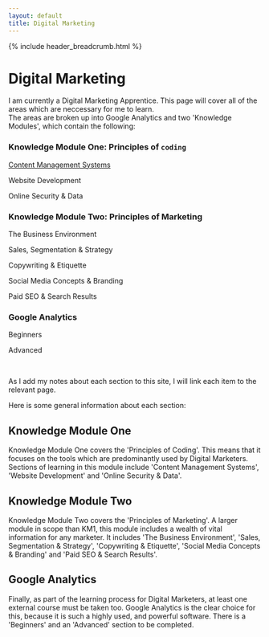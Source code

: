 ```yaml
---
layout: default
title: Digital Marketing
---
```

{% include header_breadcrumb.html %}
<br>
# Digital Marketing

<p>I am currently a Digital Marketing Apprentice. This page will cover all of the areas which are neccessary for me to learn.<br />
  The areas are broken up into Google Analytics and two 'Knowledge Modules', which contain the following:</p>

<div class="row">
<div class="4u 12u$(small)">
<h3><strong>Knowledge Module One: Principles of <code>coding</code></strong></h3>
<a href="km1/cms"><p>Content Management Systems</p></a>
<p>Website Development</p>
<p>Online Security & Data</p>
</div>
<div class="4u 12u$(small)">
<strong><h3>Knowledge Module Two: Principles of Marketing</h3></strong>
<p>The Business Environment</p>
<p>Sales, Segmentation & Strategy</p>
<p>Copywriting & Etiquette</p>
<p>Social Media Concepts & Branding</p>
<p>Paid SEO & Search Results</p>
</div>
<div class="4u 12u$(small)">
<strong><h3>Google Analytics</h3></strong>
<p>Beginners</p>
<p>Advanced</p>
</div>
</div>
<br>
<p>
As I add my notes about each section to this site, I will link each item to the relevant page.
</p>
Here is some general information about each section:

## Knowledge Module One

Knowledge Module One covers the 'Principles of Coding'. This means that it focuses on the tools which are predominantly used by Digital Marketers. Sections of learning in this module include 'Content Management Systems', 'Website Development' and 'Online Security & Data'.

## Knowledge Module Two

Knowledge Module Two covers the 'Principles of Marketing'. A larger module in scope than KM1, this module includes a wealth of vital information for any marketer. It includes 'The Business Environment', 'Sales, Segmentation & Strategy', 'Copywriting & Etiquette', 'Social Media Concepts & Branding' and 'Paid SEO & Search Results'.

## Google Analytics

Finally, as part of the learning process for Digital Marketers, at least one external course must be taken too. Google Analytics is the clear choice for this, because it is such a highly used, and powerful software. There is a 'Beginners' and an 'Advanced' section to be completed.
